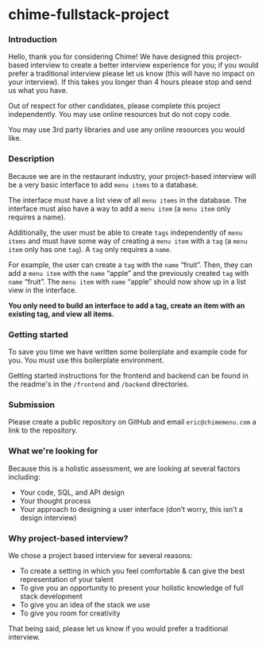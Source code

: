 # chime-fullstack-project

### Introduction

Hello, thank you for considering Chime! We have designed this project-based interview to create a better interview experience for you; if you would prefer a traditional interview please let us know (this will have no impact on your interview). If this takes you longer than 4 hours please stop and send us what you have.

Out of respect for other candidates, please complete this project independently. You may use online resources but do not copy code.

You may use 3rd party libraries and use any online resources you would like.

### Description

Because we are in the restaurant industry, your project-based interview will be a very basic interface to add `menu items` to a database.

The interface must have a list view of all `menu items` in the database. The interface must also have a way to add a `menu item` (a `menu item` only requires a name).

Additionally, the user must be able to create `tags` independently of `menu items` and must have some way of creating a `menu item` with a `tag` (a `menu item` only has one `tag`). A `tag` only requires a `name`.

For example, the user can create a `tag` with the `name` “fruit”. Then, they can add a `menu item` with the `name` “apple” and the previously created `tag` with `name` “fruit”. The `menu item` with `name` “apple” should now show up in a list view in the interface.

**You only need to build an interface to add a tag, create an item with an existing tag, and view all items.**

### Getting started

To save you time we have written some boilerplate and example code for you. You must use this boilerplate environment.

Getting started instructions for the frontend and backend can be found in the readme's in the `/frontend` and `/backend` directories.

### Submission

Please create a public repository on GitHub and email `eric@chimemenu.com` a link to the repository.

### What we're looking for

Because this is a holistic assessment, we are looking at several factors including:

- Your code, SQL, and API design
- Your thought process
- Your approach to designing a user interface (don’t worry, this isn’t a design interview)

### Why project-based interview?

We chose a project based interview for several reasons:

- To create a setting in which you feel comfortable & can give the best representation of your talent
- To give you an opportunity to present your holistic knowledge of full stack development
- To give you an idea of the stack we use
- To give you room for creativity

That being said, please let us know if you would prefer a traditional interview.
